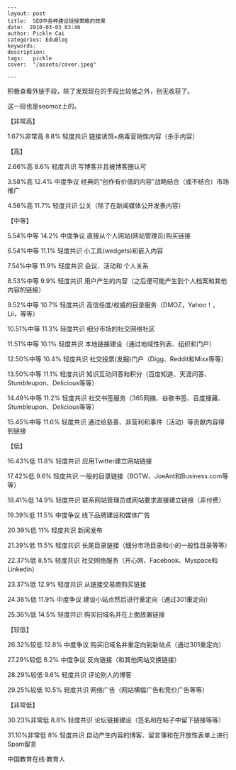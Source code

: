 
    ---
    layout: post  
    title:  SEO中各种建设链接策略的效果  
    date:  2010-03-03 03:46  
    author: Pickle Cai  
    categories: EduBlog  
    keywords: 
    description:   
    tags:	pickle   
    cover:  "/assets/cover.jpeg"  

    ---  
    
积极查看外链手段，除了发现现在的手段比较低之外，别无收获了。



这一段也是seomoz上的。



【非常高】

1.67%非常高 8.8% 轻度共识 链接诱饵+病毒营销性内容（杀手内容） 



【高】

2.66%高 8.6% 轻度共识 写博客并且被博客圈认可 

3.58%高 12.4% 中度争议 经典的“创作有价值的内容”战略结合（或不结合）市场推广 

4.56%高 11.7% 轻度共识 公关（除了在新闻媒体公开发表内容） 



【中等】

5.54%中等 14.2% 中度争议 直接从个人网站(网站管理员)购买链接 

6.54%中等 11.1% 轻度共识 小工具(wedgets)和嵌入内容 

7.54%中等 11.9% 轻度共识 会议、活动和 个人关系 

8.53%中等 9.9% 轻度共识 用户产生的内容（之后便可能产生到个人档案和其他内容的链接） 

9.52%中等 10.7% 轻度共识 高信任度/权威的目录服务（DMOZ，Yahoo！，Lii，等等） 

10.51%中等 11.3% 轻度共识 细分市场的社交网络社区 

11.51%中等 10.1% 轻度共识 本地链接建设（通过地域性列表、组织和门户） 

12.50%中等 10.4% 轻度共识 社交投票(发掘)门户（Digg、Reddit和Mixx等等） 

13.50%中等 11.1% 轻度共识 知识互动问答和积分（百度知道、天涯问答、Stumbleupon、Delicious等等） 

14.49%中等 11.2% 轻度共识 社交书签服务（365网摘、谷歌书签、百度搜藏、Stumbleupon、Delicious等等） 

15.45%中等 11.6% 轻度共识 通过给慈善、非营利和事件（活动）等贡献内容得到链接 



【低】

16.43%低 11.8% 轻度共识 应用Twitter建立网站链接 

17.42%低 9.6% 轻度共识 一般的目录链接（BOTW、JoeAnt和Business.com等等） 

18.41%低 14.9% 轻度共识 联系网站管理员或网站要求直接建立链接（非付费） 

19.39%低 11.5% 中度争议 线下品牌建设和媒体广告 

20.39%低 11% 轻度共识 新闻发布 

21.39%低 11.5% 轻度共识 长尾目录链接（细分市场目录和小的一般性目录等等） 

22.37%低 8.5% 轻度共识 社交网络服务（开心网、Facebook、Myspace和Linkedin） 

23.37%低 12.9% 轻度共识 从链接交易商购买链接 

24.36%低 11.9% 中度争议 建设小站点然后进行重定向（通过301重定向） 

25.36%低 14.5% 轻度共识 购买旧域名并在上面放置链接 



【较低】

26.32%较低 12.8% 中度争议 购买旧域名并重定向到新站点（通过301重定向） 

27.29%较低 8.2% 中度争议 反向链接（和其他网站交换链接） 

28.29%较低 9.6% 轻度共识 评论别人的博客 

29.25%较低 10.5% 轻度共识 网络广告（网站横幅广告和竞价广告等等） 

【非常低】



30.23%非常低 8.8% 轻度共识 论坛链接建设（签名和在帖子中留下链接等等） 

31.10%非常低 8%  轻度共识 自动产生内容的博客、留言簿和在开放性表单上进行Spam留言



		    
 中国教育在线·教育人

